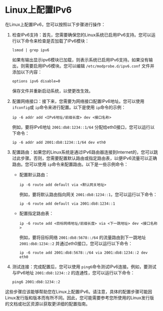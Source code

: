# Linux上配置IPv6

在Linux上配置IPv6，您可以按照以下步骤进行操作：

1. 检查IPv6支持：首先，您需要确保您的Linux系统已启用IPv6支持。您可以运行以下命令来检查是否加载了IPv6模块：

   ```
   lsmod | grep ipv6
   ```

   如果有输出显示ipv6模块已加载，则表示系统已启用IPv6支持。如果没有输出，则需要启用IPv6模块。您可以编辑 `/etc/modprobe.d/ipv6.conf` 文件并添加以下内容：

   ```
   options ipv6 disable=0
   ```

   保存文件并重新启动系统，以使更改生效。
2. 配置网络接口：接下来，您需要为网络接口配置IPv6地址。您可以使用 `ifconfig`或 `ip`命令来进行配置。以下是使用 `ip`命令的示例：

   ```
   ip -6 addr add <IPv6地址/前缀长度> dev <接口名称>
   ```

   例如，要将IPv6地址 `2001:db8:1234::1/64` 分配给eth0接口，您可以运行以下命令：

   ```
   ip -6 addr add 2001:db8:1234::1/64 dev eth0
   ```
3. 配置路由：如果您的Linux系统是通过IPv6路由器连接到Internet的，您可以跳过此步骤。否则，您需要配置默认路由或指定路由表，以便IPv6流量可以正确路由。您可以使用 `ip`命令来配置路由。以下是一些示例命令：

   - 配置默认路由：

     ```
     ip -6 route add default via <默认网关地址>
     ```

     例如，要将默认路由指向网关 `2001:db8:1234::1`，您可以运行以下命令：

     ```
     ip -6 route add default via 2001:db8:1234::1
     ```
   - 配置指定路由表：

     ```
     ip -6 route add <目标网络地址/前缀长度> via <下一跳地址> dev <接口名称>
     ```

     例如，要将目标网络 `2001:db8:5678::/64` 的流量路由到下一跳地址 `2001:db8:1234::2` 并通过eth0接口，您可以运行以下命令：

     ```
     ip -6 route add 2001:db8:5678::/64 via 2001:db8:1234::2 dev eth0
     ```
4. 测试连接：完成配置后，您可以使用 `ping6`命令测试IPv6连接。例如，要测试与IPv6地址 `2001:db8:1234::2` 的连通性，您可以运行以下命令：

   ```
   ping6 2001:db8:1234::2
   ```

这些步骤应该能够帮助您在Linux上配置IPv6。请注意，具体的配置步骤可能因Linux发行版和版本而有所不同。因此，您可能需要参考您所使用的Linux发行版的文档或社区资源以获取更详细的配置指南。
